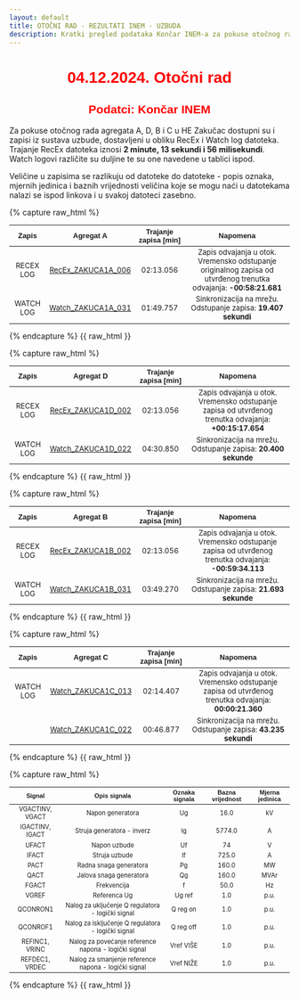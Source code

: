 ```yaml
---
layout: default
title: OTOČNI RAD - REZULTATI INEM - UZBUDA
description: Kratki pregled podataka Končar INEM-a za pokuse otočnog rada u HE Zakučac
---
```


<style scoped>
table {
  font-size: 13px;
}
</style>

<h1 style="text-align: center; font-family: Helvetica; color: red">04.12.2024. Otočni rad</h1>
<h2 style="text-align: center; font-family: Helvetica; color: red">Podatci: Končar INEM</h2>

Za pokuse otočnog rada agregata A, D, B i C u HE Zakučac dostupni su i zapisi 
iz sustava uzbude, dostavljeni u obliku RecEx i Watch log datoteka. Trajanje 
RecEx datoteka iznosi **2 minute, 13 sekundi i 56 milisekundi**.
Watch logovi različite su duljine te su one navedene u tablici ispod. 

Veličine u zapisima se razlikuju od datoteke do datoteke - popis oznaka, 
mjernih jedinica i baznih vrijednosti veličina koje se mogu naći u datotekama 
nalazi se ispod linkova i u svakoj datoteci zasebno. 



{% capture raw_html %}
<table>
    <thead>
        <tr>
            <th style="text-align:center; font-family: Helvetica">Zapis</th>
            <th style="text-align:center; font-family: Helvetica">Agregat A</th>
            <th style="text-align:center; font-family: Helvetica">Trajanje zapisa [min]</th>
            <th style="text-align:center; font-family: Helvetica">Napomena</th>                        
        </tr>
    </thead>
    <tbody>
        <tr>
            <td style="text-align:center">RECEX LOG</td>
            <td style="text-align:center"><a href="{{ site.baseurl }}/recex-zakuca1a-006/">RecEx_ZAKUCA1A_006</a></td>
            <td style="text-align:center">02:13.056</td>
            <td style="text-align:center">Zapis odvajanja u otok. <br>Vremensko odstupanje originalnog zapisa od utvrđenog trenutka odvajanja:  <strong>-00:58:21.681</strong></td>
        </tr>
        <tr>
            <td style="text-align:center">WATCH LOG</td>
            <td style="text-align:center"><a href="{{ site.baseurl }}/watch-zakuca1a-031/">Watch_ZAKUCA1A_031</a></td>
            <td style="text-align:center">01:49.757</td>
            <td style="text-align:center">Sinkronizacija na mrežu. <br>Odstupanje zapisa: <strong>19.407 sekundi</strong></td>                      
        </tr>
    </tbody>
</table>
{% endcapture %}
{{ raw_html }}



{% capture raw_html %}
<table>
    <thead>
        <tr>
            <th style="text-align:center; font-family: Helvetica">Zapis</th>
            <th style="text-align:center; font-family: Helvetica">Agregat D</th>
            <th style="text-align:center; font-family: Helvetica">Trajanje zapisa [min]</th>
            <th style="text-align:center; font-family: Helvetica">Napomena</th>                        
        </tr>
    </thead>
    <tbody>
        <tr>
            <td style="text-align:center">RECEX LOG</td>
            <td style="text-align:center"><a href="{{ site.baseurl }}/recex-zakuca1d-002/">RecEx_ZAKUCA1D_002</a></td>
            <td style="text-align:center">02:13.056</td>
            <td style="text-align:center">Zapis odvajanja u otok. <br>Vremensko odstupanje zapisa od utvrđenog trenutka odvajanja: <strong>+00:15:17.654</strong></td>
        </tr>
        <tr>
            <td style="text-align:center">WATCH LOG</td>
            <td style="text-align:center"><a href="{{ site.baseurl }}/watch-zakuca1d-022/">Watch_ZAKUCA1D_022</a></td>            
            <td style="text-align:center">04:30.850</td> 
            <td style="text-align:center">Sinkronizacija na mrežu. <br>Odstupanje zapisa: <strong>20.400 sekunde</strong></td>         
        </tr>
    </tbody>
</table>
{% endcapture %}
{{ raw_html }}


{% capture raw_html %}
<table>
    <thead>
        <tr>
            <th style="text-align:center; font-family: Helvetica">Zapis</th>
            <th style="text-align:center; font-family: Helvetica">Agregat B</th>
            <th style="text-align:center; font-family: Helvetica">Trajanje zapisa [min]</th>
            <th style="text-align:center; font-family: Helvetica">Napomena</th>            
        </tr>
    </thead>
    <tbody>
        <tr>
            <td style="text-align:center">RECEX LOG</td>
            <td style="text-align:center"><a href="{{ site.baseurl }}/recex-zakuca1b-002/">RecEx_ZAKUCA1B_002</a></td>
            <td style="text-align:center">02:13.056</td>
            <td style="text-align:center">Zapis odvajanja u otok. <br>Vremensko odstupanje zapisa od utvrđenog trenutka odvajanja: <strong>-00:59:34.113</strong></td>
        </tr>
        <tr>
            <td style="text-align:center">WATCH LOG</td>
            <td style="text-align:center"><a href="{{ site.baseurl }}/watch-zakuca1b-031/">Watch_ZAKUCA1B_031</a></td>            
            <td style="text-align:center">03:49.270</td>
            <td style="text-align:center">Sinkronizacija na mrežu. <br> Odstupanje zapisa: <strong>21.693 sekunde</strong></td>
        </tr>
    </tbody>
</table>
{% endcapture %}
{{ raw_html }}



{% capture raw_html %}
<table>
    <thead>
        <tr>
            <th style="text-align:center; font-family: Helvetica">Zapis</th> 
            <th style="text-align:center; font-family: Helvetica">Agregat C</th>
            <th style="text-align:center; font-family: Helvetica">Trajanje zapisa [min]</th>
            <th style="text-align:center; font-family: Helvetica">Napomena</th>             
        </tr>
    </thead>
    <tbody>
        <tr>
            <td style="text-align:center">WATCH LOG</td>
            <td style="text-align:center"><a href="{{ site.baseurl }}/watch-zakuca1c-013/">Watch_ZAKUCA1C_013</a></td>            
            <td style="text-align:center">02:14.407</td>
            <td style="text-align:center">Zapis odvajanja u otok. <br>Vremensko odstupanje zapisa od utvrđenog trenutka odvajanja: <strong>00:00:21.360</strong></td>
        </tr>
        <tr>
            <td style="text-align:center"></td>            
            <td style="text-align:center"><a href="{{ site.baseurl }}/watch-zakuca1c-022/">Watch_ZAKUCA1C_022</a></td>            
            <td style="text-align:center">00:46.877</td>
            <td style="text-align:center">Sinkronizacija na mrežu. <br>Odstupanje zapisa: <strong>43.235 sekundi</strong></td>
        </tr>
    </tbody>
</table>
{% endcapture %}
{{ raw_html }}


{% capture raw_html %}
<div class="table-container">
    <table>
        <thead>
            <tr>
                <th style="text-align:center; font-family: Helvetica; font-size:85%">Signal</th>
                <th style="text-align:center; font-family: Helvetica; font-size:85%">Opis signala</th>
                <th style="text-align:center; font-family: Helvetica; font-size:85%">Oznaka signala</th>
                <th style="text-align:center; font-family: Helvetica; font-size:85%">Bazna vrijednost</th>
                <th style="text-align:center; font-family: Helvetica; font-size:85%">Mjerna jedinica</th>
            </tr>
        </thead>
        <tbody>
            <tr>
                <td style="text-align:center; font-size:85%">VGACTINV, VGACT</td>
                <td style="text-align:center; font-size:85%">Napon generatora</td>
                <td style="text-align:center; font-size:85%">Ug</td>
                <td style="text-align:center; font-size:85%">16.0</td>
                <td style="text-align:center; font-size:85%">kV</td>            
            </tr>
            <tr>
                <td style="text-align:center; font-size:85%">IGACTINV, IGACT</td>
                <td style="text-align:center; font-size:85%">Struja generatora - inverz</td>
                <td style="text-align:center; font-size:85%">Ig</td>
                <td style="text-align:center; font-size:85%">5774.0</td>
                <td style="text-align:center; font-size:85%">A</td>
            </tr>
            <tr>
                <td style="text-align:center; font-size:85%">UFACT</td>
                <td style="text-align:center; font-size:85%">Napon uzbude</td>
                <td style="text-align:center; font-size:85%">Uf</td>
                <td style="text-align:center; font-size:85%">74</td>
                <td style="text-align:center; font-size:85%">V</td>            
            </tr>
            <tr>
                <td style="text-align:center; font-size:85%">IFACT</td>
                <td style="text-align:center; font-size:85%">Struja uzbude</td>
                <td style="text-align:center; font-size:85%">If</td>
                <td style="text-align:center; font-size:85%">725.0</td>
                <td style="text-align:center; font-size:85%">A</td>
            </tr>
            <tr>
                <td style="text-align:center; font-size:85%">PACT</td>
                <td style="text-align:center; font-size:85%">Radna snaga generatora</td>
                <td style="text-align:center; font-size:85%">Pg</td>
                <td style="text-align:center; font-size:85%">160.0</td>
                <td style="text-align:center; font-size:85%">MW</td>
            </tr>
            <tr>
                <td style="text-align:center; font-size:85%">QACT</td>
                <td style="text-align:center; font-size:85%">Jalova snaga generatora</td>
                <td style="text-align:center; font-size:85%">Qg</td>
                <td style="text-align:center; font-size:85%">160.0</td>
                <td style="text-align:center; font-size:85%">MVAr</td>
            </tr>
            <tr>
                <td style="text-align:center; font-size:85%">FGACT</td>
                <td style="text-align:center; font-size:85%">Frekvencija</td>
                <td style="text-align:center; font-size:85%">f</td>
                <td style="text-align:center; font-size:85%">50.0</td>
                <td style="text-align:center; font-size:85%">Hz</td>
            </tr>
            <tr>
                <td style="text-align:center; font-size:85%">VGREF</td>
                <td style="text-align:center; font-size:85%">Referenca Ug</td>
                <td style="text-align:center; font-size:85%">Ug ref</td>
                <td style="text-align:center; font-size:85%">1.0</td>
                <td style="text-align:center; font-size:85%">p.u.</td>
            </tr>
            <tr>
                <td style="text-align:center; font-size:85%">QCONRON1</td>
                <td style="text-align:center; font-size:85%">Nalog za uključenje Q regulatora - logički signal</td>
                <td style="text-align:center; font-size:85%">Q reg on</td>
                <td style="text-align:center; font-size:85%">1.0</td>
                <td style="text-align:center; font-size:85%">p.u.</td>
            </tr>
            <tr>
                <td style="text-align:center; font-size:85%">QCONROF1</td>
                <td style="text-align:center; font-size:85%">Nalog za isključenje Q regulatora - logički signal</td>
                <td style="text-align:center; font-size:85%">Q reg off</td>
                <td style="text-align:center; font-size:85%">1.0</td>
                <td style="text-align:center; font-size:85%">p.u.</td>
            </tr>
            <tr>
                <td style="text-align:center; font-size:85%">REFINC1, VRINC</td>
                <td style="text-align:center; font-size:85%">Nalog za povećanje reference napona - logički signal</td>
                <td style="text-align:center; font-size:85%">Vref VIŠE</td>
                <td style="text-align:center; font-size:85%">1.0</td>
                <td style="text-align:center; font-size:85%">p.u.</td>
            </tr>
            <tr>
                <td style="text-align:center; font-size:85%">REFDEC1, VRDEC</td>
                <td style="text-align:center; font-size:85%">Nalog za smanjenje reference napona - logički signal</td>
                <td style="text-align:center; font-size:85%">Vref NIŽE</td>
                <td style="text-align:center; font-size:85%">1.0</td>
                <td style="text-align:center; font-size:85%">p.u.</td>
            </tr>
        </tbody>
    </table>
</div>
{% endcapture %}
{{ raw_html }}